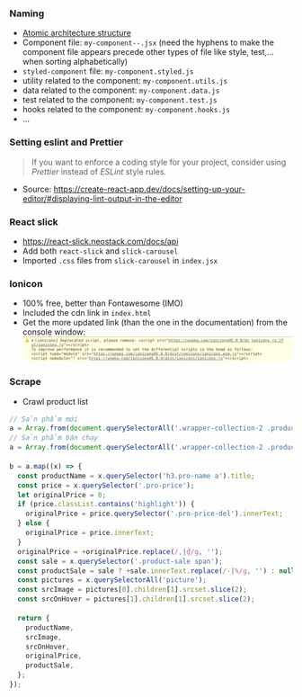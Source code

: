 ### Naming

- [Atomic architecture structure](https://medium.com/@janelle.wg/atomic-design-pattern-how-to-structure-your-react-application-2bb4d9ca5f97)
- Component file: `my-component--.jsx` (need the hyphens to make the component file appears precede other types of file like style, test,... when sorting alphabetically)
- `styled-component` file: `my-component.styled.js`
- utility related to the component: `my-component.utils.js`
- data related to the component: `my-component.data.js`
- test related to the component: `my-component.test.js`
- hooks related to the component: `my-component.hooks.js`
- ...

### Setting eslint and Prettier

> If you want to enforce a coding style for your project, consider using _Prettier_ instead of _ESLint_ style rules.

- Source: https://create-react-app.dev/docs/setting-up-your-editor/#displaying-lint-output-in-the-editor

### React slick

- https://react-slick.neostack.com/docs/api
- Add both `react-slick` and `slick-carousel`
- Imported `.css` files from `slick-carousel` in `index.jsx`

### Ionicon

- 100% free, better than Fontawesome (IMO)
- Included the cdn link in `index.html`
- Get the more updated link (than the one in the documentation) from the console window:
  ![](./.github/images/ionicon-warning.png)

### Scrape

- Crawl product list
```js
// Sản phẩm mới
a = Array.from(document.querySelectorAll('.wrapper-collection-2 .product-block'))
// Sản phẩm bán chạy
a = Array.from(document.querySelectorAll('.wrapper-collection-2 .product-block'))

b = a.map((x) => {
  const productName = x.querySelector('h3.pro-name a').title;
  const price = x.querySelector('.pro-price');
  let originalPrice = 0;
  if (price.classList.contains('highlight')) {
    originalPrice = price.querySelector('.pro-price-del').innerText;
  } else {
    originalPrice = price.innerText;
  }
  originalPrice = +originalPrice.replace(/,|₫/g, '');
  const sale = x.querySelector('.product-sale span');
  const productSale = sale ? +sale.innerText.replace(/-|%/g, '') : null;
  const pictures = x.querySelectorAll('picture');
  const srcImage = pictures[0].children[1].srcset.slice(2);
  const srcOnHover = pictures[1].children[1].srcset.slice(2);

  return {
    productName,
    srcImage,
    srcOnHover,
    originalPrice,
    productSale,
  };
});
```
